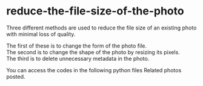 # reduce-the-file-size-of-the-photo

Three different methods are used to reduce the file size of an existing photo with minimal loss of quality. 

The first of these is to change the form of the photo file.                                                                                                                                                                   
The second is to change the shape of the photo by resizing its pixels.                                                                                                                                                       
The third is to delete unnecessary metadata in the photo. 

You can access the codes in the following python files
Related photos posted.
